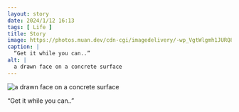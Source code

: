 ```yaml
---
layout: story
date: 2024/1/12 16:13
tags: [ Life ]
title: Story
image: https://photos.muan.dev/cdn-cgi/imagedelivery/-wp_VgtWlgmh1JURQ8t1mg/6f4c429c-2e20-4745-7f90-f095fee26100/public
caption: |
  “Get it while you can..”
alt: |
  a drawn face on a concrete surface
---
```


![a drawn face on a concrete surface](https://photos.muan.dev/cdn-cgi/imagedelivery/-wp_VgtWlgmh1JURQ8t1mg/6f4c429c-2e20-4745-7f90-f095fee26100/public)

“Get it while you can..”
